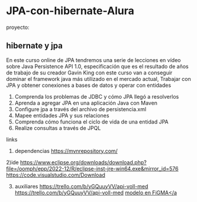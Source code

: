 # <h1>JPA-con-hibernate-Alura</h1>

proyecto: <h2>hibernate y jpa</h2>

En este curso online de JPA tendremos una serie de lecciones en vídeo sobre Java Persistence API 1.0, especificación que es el resultado de años de trabajo de su creador Gavin King con este curso van a conseguir dominar el framework java más utilizado en el mercado actual, Trabajar con JPA  y obtener conexiones a bases de datos y operar con entidades

<ol>
  <li>Comprenda los problemas de JDBC y cómo JPA llegó a resolverlos</li>
  <li>Aprenda a agregar JPA en una aplicación Java con Maven</li>
  <li>Configure jpa a través del archivo de persistencia.xml</li>
  <li>Mapee entidades JPA y sus relaciones</li>
  <li>Comprenda cómo funciona el ciclo de vida de una entidad JPA</li>
  <li>Realize consultas a través de JPQL</li>
</ol>

links

1) dependencias
<a>https://mvnrepository.com/</a>

2)ide
https://www.eclipse.org/downloads/download.php?file=/oomph/epp/2022-12/R/eclipse-inst-jre-win64.exe&mirror_id=576
https://code.visualstudio.com/Download

3) auxiliares
<a>https://trello.com/b/yGQuuyVV/api-voll-med</a>
<a>https://trello.com/b/yGQuuyVV/api-voll-med</a>
<a href="[url](https://www.figma.com/file/vgn35i1ErivIN8LJYEqxGZ/Untitled?node-id=0-223&t=YNrx4H2YyxEWXQFb-0)">modelo en FiGMA</a

